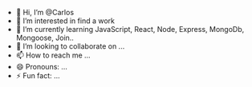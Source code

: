 - 👋 Hi, I’m @Carlos
- 👀 I’m interested in find a work
- 🌱 I’m currently learning JavaScript, React, Node, Express, MongoDb, Mongoose, Join..
- 💞️ I’m looking to collaborate on ...
- 📫 How to reach me ...
- 😄 Pronouns: ...
- ⚡ Fun fact: ...

<!---
Humatron/Humatron is a ✨ special ✨ repository because its `README.md` (this file) appears on your GitHub profile.
You can click the Preview link to take a look at your changes.
--->

